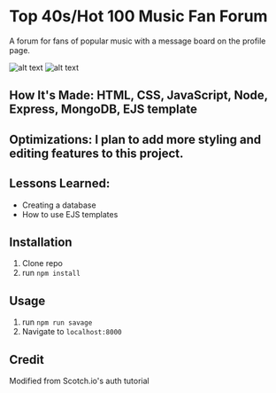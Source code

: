 
# Top 40s/Hot 100 Music Fan Forum
A forum for fans of popular music with a message board on the profile page.

![alt text](https://i.imgur.com/hQUGelO.png)
![alt text](https://i.imgur.com/XCJBMif.png)

## How It's Made: HTML, CSS, JavaScript, Node, Express, MongoDB, EJS template

## Optimizations: I plan to add more styling and editing features to this project.

## Lessons Learned:
- Creating a database
- How to use EJS templates

## Installation

1. Clone repo
2. run `npm install`

## Usage

1. run `npm run savage`
2. Navigate to `localhost:8000`

## Credit

Modified from Scotch.io's auth tutorial
